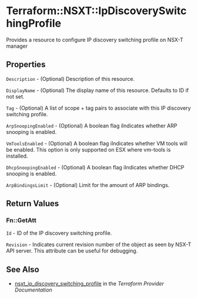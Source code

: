 # Terraform::NSXT::IpDiscoverySwitchingProfile

Provides a resource to configure IP discovery switching profile on NSX-T manager

## Properties

`Description` - (Optional) Description of this resource.

`DisplayName` - (Optional) The display name of this resource. Defaults to ID if not set.

`Tag` - (Optional) A list of scope + tag pairs to associate with this IP discovery switching profile.

`ArpSnoopingEnabled` - (Optional) A boolean flag iIndicates whether ARP snooping is enabled.

`VmToolsEnabled` - (Optional) A boolean flag iIndicates whether VM tools will be enabled. This option is only supported on ESX where vm-tools is installed.

`DhcpSnoopingEnabled` - (Optional) A boolean flag iIndicates whether DHCP snooping is enabled.

`ArpBindingsLimit` - (Optional) Limit for the amount of ARP bindings.


## Return Values

### Fn::GetAtt

`Id` - ID of the IP discovery switching profile.

`Revision` - Indicates current revision number of the object as seen by NSX-T API server. This attribute can be useful for debugging.

## See Also

* [nsxt_ip_discovery_switching_profile](https://www.terraform.io/docs/providers/nsxt/r/ip_discovery_switching_profile.html) in the _Terraform Provider Documentation_